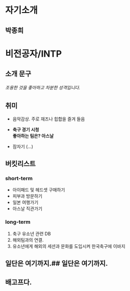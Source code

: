 # 자기소개 

## 박종희

# 비전공자/INTP
## 소개 문구
###### 조용한 것을 좋아하고 차분한 성격입니다.

## 취미

* 음악감상. 주로 재즈나 힙합을 즐겨 들음


* **축구 경기 시청**  
__좋아하는 팀은? 아스날__

* 잠자기 (...)

## 버킷리스트

### short-term

* 아이패드 및 헤드셋 구매하기
* 피부과 방문하기
* 일본 여행가기
* 아스날 직관가기

### long-term

1. 축구 유소년 관련 DB
2. 해외팀과의 연결.
3. 유소년에게 해외의 세션과 문화를 도입시켜 한국축구에 이바지


## 일단은 여기까지.## 일단은 여기까지.
## 배고프다.